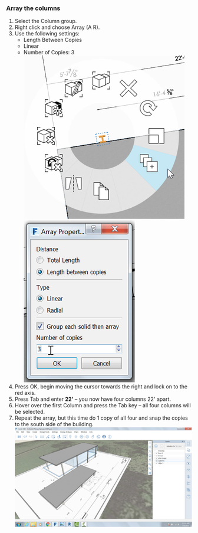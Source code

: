 ### Array the columns
1. Select the Column group.
2. Right click and choose Array (A R).
3. Use the following settings:
	- Length Between Copies
	- Linear
	- Number of Copies: 3
![](./images/2fd9793f-8306-496b-b323-b9b9e1d7e89a.png) ![](./images/0ef15b54-2b06-4443-823a-e58527e23858.png)
4. Press OK, begin moving the cursor towards the right and lock on to the red axis.
5. Press Tab and enter **22'** – you now have four columns 22' apart.
6. Hover over the first Column and press the Tab key – all four columns will be selected.
7. Repeat the array, but this time do 1 copy of all four and snap the copies to the south side of the building. ![](./images/5582b957-9965-43ba-bfa0-8102b6892f28.png)